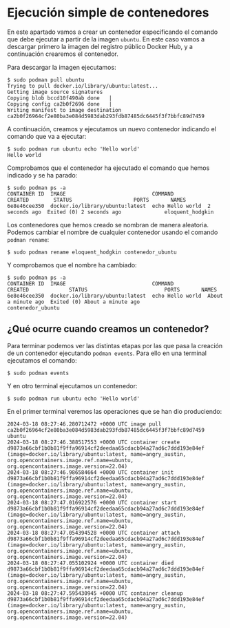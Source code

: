 # Ejecución simple de contenedores

En este apartado vamos a crear un contenedor especificando el comando que debe ejecutar a partir de la imagen `ubuntu`.
En este caso vamos a descargar primero la imagen del registro público Docker Hub, y a continuación crearemos el contenedor.

Para descargar la imagen ejecutamos:

```
$ sudo podman pull ubuntu
Trying to pull docker.io/library/ubuntu:latest...
Getting image source signatures
Copying blob bccd10f490ab done   | 
Copying config ca2b0f2696 done   | 
Writing manifest to image destination
ca2b0f26964cf2e80ba3e084d5983dab293fdb87485dc6445f3f7bbfc89d7459
```

A continuación, creamos y ejecutamos un nuevo contenedor indicando el comando que va a ejecutar:

```
$ sudo podman run ubuntu echo 'Hello world'
Hello world
```

Comprobamos que el contenedor ha ejecutado el comando que hemos indicado y se ha parado:

```
$ sudo podman ps -a
CONTAINER ID  IMAGE                            COMMAND           CREATED        STATUS                    PORTS       NAMES
6e8e46cee350  docker.io/library/ubuntu:latest  echo Hello world  2 seconds ago  Exited (0) 2 seconds ago              eloquent_hodgkin
```

Los contenedores que hemos creado se nombran de manera aleatoria. Podemos cambiar el nombre de cualquier contenedor usando el comando `podman rename`:

```
$ sudo podman rename eloquent_hodgkin contenedor_ubuntu
```

Y comprobamos que el nombre ha cambiado:

```
$ sudo podman ps -a
CONTAINER ID  IMAGE                            COMMAND           CREATED             STATUS                         PORTS       NAMES
6e8e46cee350  docker.io/library/ubuntu:latest  echo Hello world  About a minute ago  Exited (0) About a minute ago              contenedor_ubuntu
```

## ¿Qué ocurre cuando creamos un contenedor?

Para terminar podemos ver las distintas etapas por las que pasa la creación de un contenedor ejecutando `podman events`. Para ello en una terminal ejecutamos el comando:

```
$ sudo podman events
```

Y en otro terminal ejecutamos un contenedor:

```
$ sudo podman run ubuntu echo 'Hello world' 
```

En el primer terminal veremos las operaciones que se han dio produciendo:

```
2024-03-18 08:27:46.280712472 +0000 UTC image pull ca2b0f26964cf2e80ba3e084d5983dab293fdb87485dc6445f3f7bbfc89d7459 ubuntu
2024-03-18 08:27:46.388517553 +0000 UTC container create d9873a66cbf1b0b81f9ffa96914cf2deedaa65cdacb94a27ad6c7ddd193e84ef (image=docker.io/library/ubuntu:latest, name=angry_austin, org.opencontainers.image.ref.name=ubuntu, org.opencontainers.image.version=22.04)
2024-03-18 08:27:46.986584664 +0000 UTC container init d9873a66cbf1b0b81f9ffa96914cf2deedaa65cdacb94a27ad6c7ddd193e84ef (image=docker.io/library/ubuntu:latest, name=angry_austin, org.opencontainers.image.ref.name=ubuntu, org.opencontainers.image.version=22.04)
2024-03-18 08:27:47.016922576 +0000 UTC container start d9873a66cbf1b0b81f9ffa96914cf2deedaa65cdacb94a27ad6c7ddd193e84ef (image=docker.io/library/ubuntu:latest, name=angry_austin, org.opencontainers.image.ref.name=ubuntu, org.opencontainers.image.version=22.04)
2024-03-18 08:27:47.054394528 +0000 UTC container attach d9873a66cbf1b0b81f9ffa96914cf2deedaa65cdacb94a27ad6c7ddd193e84ef (image=docker.io/library/ubuntu:latest, name=angry_austin, org.opencontainers.image.ref.name=ubuntu, org.opencontainers.image.version=22.04)
2024-03-18 08:27:47.055102924 +0000 UTC container died d9873a66cbf1b0b81f9ffa96914cf2deedaa65cdacb94a27ad6c7ddd193e84ef (image=docker.io/library/ubuntu:latest, name=angry_austin, org.opencontainers.image.ref.name=ubuntu, org.opencontainers.image.version=22.04)
2024-03-18 08:27:47.595430945 +0000 UTC container cleanup d9873a66cbf1b0b81f9ffa96914cf2deedaa65cdacb94a27ad6c7ddd193e84ef (image=docker.io/library/ubuntu:latest, name=angry_austin, org.opencontainers.image.ref.name=ubuntu, org.opencontainers.image.version=22.04)
```